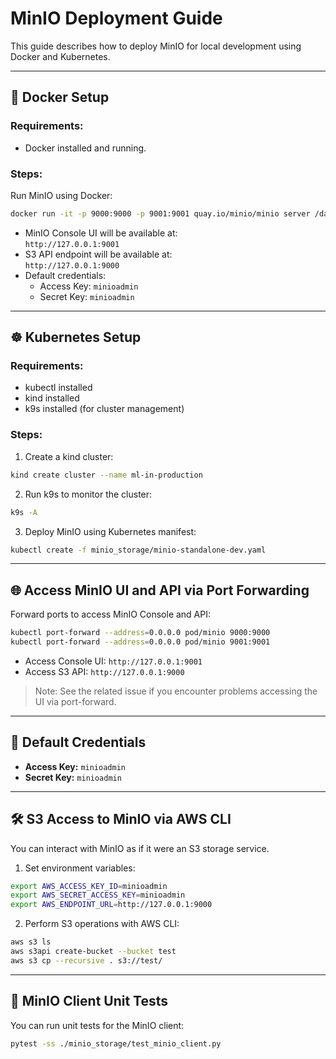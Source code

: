 # MinIO Deployment Guide

This guide describes how to deploy MinIO for local development using Docker and Kubernetes.

---

## 🐳 Docker Setup

### Requirements:
- Docker installed and running.

### Steps:

Run MinIO using Docker:

```bash
docker run -it -p 9000:9000 -p 9001:9001 quay.io/minio/minio server /data --console-address ":9001"
```

- MinIO Console UI will be available at:  
  `http://127.0.0.1:9001`
- S3 API endpoint will be available at:  
  `http://127.0.0.1:9000`
- Default credentials:
  - Access Key: `minioadmin`
  - Secret Key: `minioadmin`

---

## ☸️ Kubernetes Setup

### Requirements:
- kubectl installed
- kind installed
- k9s installed (for cluster management)

### Steps:

1. Create a kind cluster:

```bash
kind create cluster --name ml-in-production
```

2. Run k9s to monitor the cluster:

```bash
k9s -A
```

3. Deploy MinIO using Kubernetes manifest:

```bash
kubectl create -f minio_storage/minio-standalone-dev.yaml
```

---

## 🌐 Access MinIO UI and API via Port Forwarding

Forward ports to access MinIO Console and API:

```bash
kubectl port-forward --address=0.0.0.0 pod/minio 9000:9000
kubectl port-forward --address=0.0.0.0 pod/minio 9001:9001
```

- Access Console UI: `http://127.0.0.1:9001`
- Access S3 API: `http://127.0.0.1:9000`

> Note: See the related issue if you encounter problems accessing the UI via port-forward.

---

## 🔐 Default Credentials

- **Access Key:** `minioadmin`
- **Secret Key:** `minioadmin`

---

## 🛠️ S3 Access to MinIO via AWS CLI

You can interact with MinIO as if it were an S3 storage service.

1. Set environment variables:

```bash
export AWS_ACCESS_KEY_ID=minioadmin
export AWS_SECRET_ACCESS_KEY=minioadmin
export AWS_ENDPOINT_URL=http://127.0.0.1:9000
```

2. Perform S3 operations with AWS CLI:

```bash
aws s3 ls
aws s3api create-bucket --bucket test
aws s3 cp --recursive . s3://test/
```

---

## 🧪 MinIO Client Unit Tests

You can run unit tests for the MinIO client:

```bash
pytest -ss ./minio_storage/test_minio_client.py
```